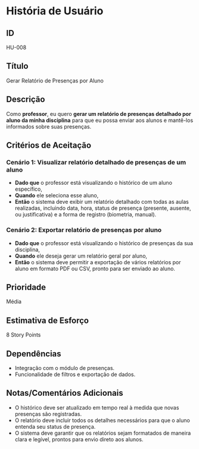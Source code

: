 
# História de Usuário

## **ID**

HU-008

## **Título**

Gerar Relatório de Presenças por Aluno

## **Descrição**

Como **professor**, eu quero **gerar um relatório de presenças detalhado por aluno da minha disciplina** para que eu possa enviar aos alunos e mantê-los informados sobre suas presenças.

## Critérios de Aceitação

### Cenário 1: Visualizar relatório detalhado de presenças de um aluno
- **Dado que** o professor está visualizando o histórico de um aluno específico,
- **Quando** ele seleciona esse aluno,
- **Então** o sistema deve exibir um relatório detalhado com todas as aulas realizadas, incluindo data, hora, status de presença (presente, ausente, ou justificativa) e a forma de registro (biometria, manual).

### Cenário 2: Exportar relatório de presenças por aluno
- **Dado que** o professor está visualizando o histórico de presenças da sua disciplina,
- **Quando** ele deseja gerar um relatório geral por aluno,
- **Então** o sistema deve permitir a exportação de vários relatórios por aluno em formato PDF ou CSV, pronto para ser enviado ao aluno.

## Prioridade
Média

## Estimativa de Esforço
8 Story Points

## Dependências
- Integração com o módulo de presenças.
- Funcionalidade de filtros e exportação de dados.

## Notas/Comentários Adicionais
- O histórico deve ser atualizado em tempo real à medida que novas presenças são registradas.
- O relatório deve incluir todos os detalhes necessários para que o aluno entenda seu status de presença.
- O sistema deve garantir que os relatórios sejam formatados de maneira clara e legível, prontos para envio direto aos alunos.
